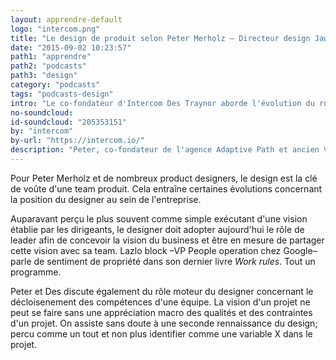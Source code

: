 ```yaml
---
layout: apprendre-default
logo: "intercom.png"
title: "Le design de produit selon Peter Merholz – Directeur design Jawbone"
date: "2015-09-02 10:23:57"
path1: "apprendre"
path2: "podcasts"
path3: "design"
category: "podcasts"
tags: "podcasts-design"
intro: "Le co-fondateur d'Intercom Des Traynor aborde l'évolution du rôle du designer et sa fusion avec le product management, en compagnie de Peter Merholz, directeur principal du design chez Jawbone, précédemment vice-président du Design chez Groupon et co-fondateur de l'agence de design Adaptive Path."
no-soundcloud:
id-soundcloud: "205353151"
by: "intercom"
by-url: "https://intercom.io/"
description: "Peter, co-fondateur de l'agence Adaptive Path et ancien VP Design de Groupon aborde avec le fondateur d'Intercom l'évolution du rôle du designer et sa fusion avec le product management."
---
```


Pour Peter Merholz et de nombreux product designers, le design est la clé de voûte d'une team produit. Cela entraîne certaines évolutions concernant la position du designer au sein de l'entreprise.

Auparavant perçu le plus souvent comme simple exécutant d'une vision établie par les dirigeants, le designer doit adopter aujourd'hui le rôle de leader afin de concevoir la vision du business et être en mesure de partager cette vision avec sa team. Lazlo block –VP People operation chez Google– parle de sentiment de propriété dans son dernier livre *Work rules*. Tout un programme.

Peter et Des discute également du rôle moteur du designer concernant le décloisenement des compétences d'une équipe. La vision d'un projet ne peut se faire sans une appréciation macro des qualités et des contraintes d'un projet. On assiste sans doute à une seconde rennaissance du design; percu comme un tout et non plus identifier comme une variable X dans le projet.
